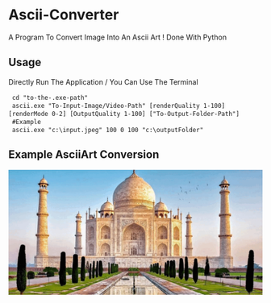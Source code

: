 # Ascii-Converter

A Program To Convert Image Into An Ascii Art ! Done With Python

## Usage
Directly Run The Application / You Can Use The Terminal
```
 cd "to-the-.exe-path" 
 ascii.exe "To-Input-Image/Video-Path" [renderQuality 1-100] [renderMode 0-2] [OutputQuality 1-100] ["To-Output-Folder-Path"]
 #Example
 ascii.exe "c:\input.jpeg" 100 0 100 "c:\outputFolder"
```

## Example AsciiArt Conversion
<img src="https://github.com/ManojTGN/Ascii-Converter/blob/main/outputs/CompressedTajMahal.gif" />
